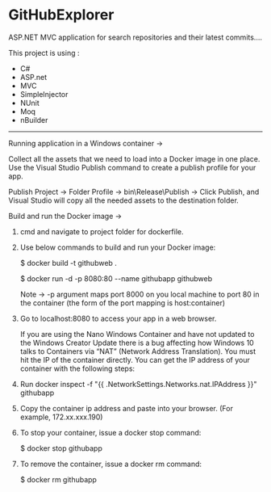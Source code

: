 # GitHubExplorer


ASP.NET MVC application for search repositories and their latest commits....

This project is using :

* C#
* ASP.net
* MVC
* SimpleInjector
* NUnit
* Moq
* nBuilder


------------------------------------------------

Running application in a Windows container ->

Collect all the assets that we need to load into a Docker image in one place. Use the Visual Studio Publish command to create a publish profile for your app.

Publish Project -> Folder Profile ->  bin\Release\Publish -> Click Publish, and Visual Studio will copy all the needed assets to the destination folder.

Build and run the Docker image -> 

1. cmd and navigate to project folder for dockerfile.

2. Use below commands to build and run your Docker image:

	$ docker build -t githubweb .

	$ docker run -d -p 8080:80 --name githubapp githubweb

	Note -> -p argument maps port 8000 on you local machine to port 80 in the container (the form of the port mapping is host:container)

3. Go to localhost:8080 to access your app in a web browser.

	If you are using the Nano Windows Container and have not updated to the Windows Creator Update there is a bug affecting how Windows 10 talks to Containers via “NAT” (Network Address Translation). You must hit the IP of the container directly. You can get the IP address of your container with the following steps:

4. Run docker inspect -f "{{ .NetworkSettings.Networks.nat.IPAddress }}" githubapp

5. Copy the container ip address and paste into your browser. (For example, 172.xx.xxx.190)

6. To stop your container, issue a docker stop command:

	$ docker stop githubapp

7. To remove the container, issue a docker rm command:

	$ docker rm githubapp
